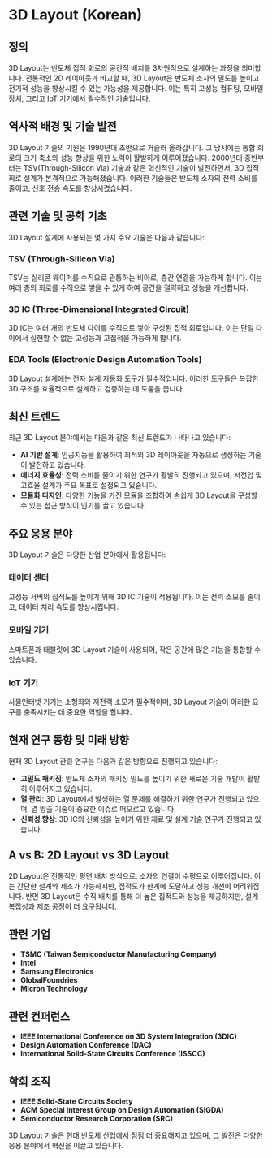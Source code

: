 # 3D Layout (Korean)

## 정의
3D Layout는 반도체 집적 회로의 공간적 배치를 3차원적으로 설계하는 과정을 의미합니다. 전통적인 2D 레이아웃과 비교할 때, 3D Layout은 반도체 소자의 밀도를 높이고 전기적 성능을 향상시킬 수 있는 가능성을 제공합니다. 이는 특히 고성능 컴퓨팅, 모바일 장치, 그리고 IoT 기기에서 필수적인 기술입니다.

## 역사적 배경 및 기술 발전
3D Layout 기술의 기원은 1990년대 초반으로 거슬러 올라갑니다. 그 당시에는 통합 회로의 크기 축소와 성능 향상을 위한 노력이 활발하게 이루어졌습니다. 2000년대 중반부터는 TSV(Through-Silicon Via) 기술과 같은 혁신적인 기술이 발전하면서, 3D 집적 회로 설계가 본격적으로 가능해졌습니다. 이러한 기술들은 반도체 소자의 전력 소비를 줄이고, 신호 전송 속도를 향상시켰습니다.

## 관련 기술 및 공학 기초
3D Layout 설계에 사용되는 몇 가지 주요 기술은 다음과 같습니다:

### TSV (Through-Silicon Via)
TSV는 실리콘 웨이퍼를 수직으로 관통하는 비아로, 층간 연결을 가능하게 합니다. 이는 여러 층의 회로를 수직으로 쌓을 수 있게 하여 공간을 절약하고 성능을 개선합니다.

### 3D IC (Three-Dimensional Integrated Circuit)
3D IC는 여러 개의 반도체 다이를 수직으로 쌓아 구성된 집적 회로입니다. 이는 단일 다이에서 실현할 수 없는 고성능과 고집적을 가능하게 합니다.

### EDA Tools (Electronic Design Automation Tools)
3D Layout 설계에는 전자 설계 자동화 도구가 필수적입니다. 이러한 도구들은 복잡한 3D 구조를 효율적으로 설계하고 검증하는 데 도움을 줍니다.

## 최신 트렌드
최근 3D Layout 분야에서는 다음과 같은 최신 트렌드가 나타나고 있습니다:

- **AI 기반 설계**: 인공지능을 활용하여 최적의 3D 레이아웃을 자동으로 생성하는 기술이 발전하고 있습니다.
- **에너지 효율성**: 전력 소비를 줄이기 위한 연구가 활발히 진행되고 있으며, 저전압 및 고효율 설계가 주요 목표로 설정되고 있습니다.
- **모듈화 디자인**: 다양한 기능을 가진 모듈을 조합하여 손쉽게 3D Layout을 구성할 수 있는 접근 방식이 인기를 끌고 있습니다.

## 주요 응용 분야
3D Layout 기술은 다양한 산업 분야에서 활용됩니다:

### 데이터 센터
고성능 서버의 집적도를 높이기 위해 3D IC 기술이 적용됩니다. 이는 전력 소모를 줄이고, 데이터 처리 속도를 향상시킵니다.

### 모바일 기기
스마트폰과 태블릿에 3D Layout 기술이 사용되어, 작은 공간에 많은 기능을 통합할 수 있습니다.

### IoT 기기
사물인터넷 기기는 소형화와 저전력 소모가 필수적이며, 3D Layout 기술이 이러한 요구를 충족시키는 데 중요한 역할을 합니다.

## 현재 연구 동향 및 미래 방향
현재 3D Layout 관련 연구는 다음과 같은 방향으로 진행되고 있습니다:

- **고밀도 패키징**: 반도체 소자의 패키징 밀도를 높이기 위한 새로운 기술 개발이 활발히 이루어지고 있습니다.
- **열 관리**: 3D Layout에서 발생하는 열 문제를 해결하기 위한 연구가 진행되고 있으며, 열 방출 기술이 중요한 이슈로 떠오르고 있습니다.
- **신뢰성 향상**: 3D IC의 신뢰성을 높이기 위한 재료 및 설계 기술 연구가 진행되고 있습니다.

## A vs B: 2D Layout vs 3D Layout
2D Layout은 전통적인 평면 배치 방식으로, 소자의 연결이 수평으로 이루어집니다. 이는 간단한 설계와 제조가 가능하지만, 집적도가 한계에 도달하고 성능 개선이 어려워집니다. 반면 3D Layout은 수직 배치를 통해 더 높은 집적도와 성능을 제공하지만, 설계 복잡성과 제조 공정이 더 요구됩니다.

## 관련 기업
- **TSMC (Taiwan Semiconductor Manufacturing Company)**
- **Intel**
- **Samsung Electronics**
- **GlobalFoundries**
- **Micron Technology**

## 관련 컨퍼런스
- **IEEE International Conference on 3D System Integration (3DIC)**
- **Design Automation Conference (DAC)**
- **International Solid-State Circuits Conference (ISSCC)**

## 학회 조직
- **IEEE Solid-State Circuits Society**
- **ACM Special Interest Group on Design Automation (SIGDA)**
- **Semiconductor Research Corporation (SRC)**

3D Layout 기술은 현대 반도체 산업에서 점점 더 중요해지고 있으며, 그 발전은 다양한 응용 분야에서 혁신을 이끌고 있습니다.